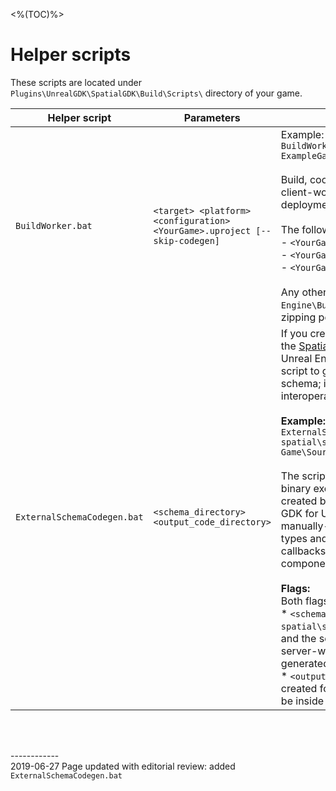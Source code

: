 <%(TOC)%>
# Helper scripts

These scripts are located under `Plugins\UnrealGDK\SpatialGDK\Build\Scripts\` directory of your game.

| Helper script | Parameters | Description |
| --- | --- | --- |
| `BuildWorker.bat` | `<target> <platform> <configuration> <YourGame>.uproject [--skip-codegen]` | Example: </br> `BuildWorker.bat ExampleGameEditor Win64 Development ExampleGame.uproject` </br></br> Build, cook and zip your Unreal server-workers and client-workers for use with a SpatialOS cloud deployment (uploaded using [`spatial cloud upload`](https://docs.improbable.io/reference/latest/shared/deploy/deploy-cloud)). </br></br>  The following `<target>`s  generate zipped workers: </br> - `<YourGame>` </br> - `<YourGame>Server` </br> - `<YourGame>Editor` </br></br> Any other `<target>` passes all arguments to `Engine\Build\BatchFiles\Build.bat` with no cooking or zipping performed.|
| `ExternalSchemaCodegen.bat` | `<schema_directory> <output_code_directory>` | If you create [non-Unreal server-worker types]({{urlRoot}}/content/non-unreal-server-worker-types), using the [SpatialOS Worker SDK](https://docs.improbable.io/reference/13.8/shared/sdks-and-data-overview) outside of the GDK and your Unreal Engine, you manually create [schema]({{urlRoot}/content/glossary#schema). Use this script to generate Unreal code from manually-created schema; it enables your Unreal game code to interoperate with non-Unreal server-worker types. </br></br>**Example:** </br> `ExternalSchemaCodegen.bat spatial\schema\my_external_schema Game\Source\ThirdPersonShooter\ExternalSchemaCodegen` </br></br> The script forwards its arguments to a code-generator binary executable within the GDK; the binary was created by the `setup.bat` script when you first built the GDK for Unreal module dependencies.  The binary takes manually-defined schema and generates Unreal C++ types and an interface for sending and registering callbacks for worker instances to receive SpatialOS component updates.</br></br> **Flags:** </br>Both flags are defined relative to the project root.</br> * `<schema_directory>` is a subdirectory of the `spatial\schema` folder;  you manually create this folder and the schema files in it when you set up non-Unreal server-worker types - these are not schema files generated by the GDK. </br> * `<output_code_directory>` is an output directory created for the code generated by the binary and should be inside your `Source` directory.|
<br/>

<br/>------------<br/>
2019-06-27 Page updated with editorial review: added `ExternalSchemaCodegen.bat`
<br/>
<br/>